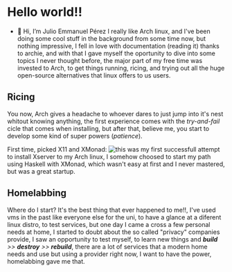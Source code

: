 <!--                                                                  ___     __    __                                      
                                                                     /\_ \   /\ `\ /\ \                                     
      __     ___ ___      ___ ___       __       ___    __  __     __\//\ \  \`\ `\\ \ \___      ___     ___ ___       __   
    /'__`\ /' __` __`\  /' __` __`\   /'__`\   /' _ `\ /\ \/\ \  /'__`\\ \ \ `\`\ `\\ \  _ `\   / __`\ /' __` __`\   /'__`\ 
   /\  __/ /\ \/\ \/\ \ /\ \/\ \/\ \ /\ \L\.\_ /\ \/\ \\ \ \_\ \/\  __/ \_\ \_`\`\ `\\ \ \ \ \ /\ \L\ \/\ \/\ \/\ \ /\  __/ 
   \ \____\\ \_\ \_\ \_\\ \_\ \_\ \_\\ \__/.\_\\ \_\ \_\\ \____/\ \____\/\____\`\`\__\\ \_\ \_\\ \____/\ \_\ \_\ \_\\ \____\
    \/____/ \/_/\/_/\/_/ \/_/\/_/\/_/ \/__/\/_/ \/_/\/_/ \/___/  \/____/\/____/ `\/__/ \/_/\/_/ \/___/  \/_/\/_/\/_/ \/____/
-->                                                                                                                                                                                                                                                                                                                                                                                                                                                                                                                                                                
# Hello world!! 
- 👋 Hi, I’m Julio Emmanuel Pérez
I really like Arch linux, and I've been doing some cool stuff in the background from some time now,
but nothing impressive, I fell in love with documentation (reading it) thanks to archie, and with 
that I gave myself the oportunity to dive into some topics I never thought before, the major part 
of my free time was invested to Arch, to get things running, ricing, and trying out all the huge 
open-source alternatives that linux offers to us users.


## Ricing
You now, Arch gives a headache to whoever dares to just jump into it's nest whitout knowing anything,
the first experience comes with the _try-and-fail_ cicle that comes when installing, but after that, 
believe me, you start to develop some kind of super powers (_patience_).

First time, picked X11 and XMonad:
![this](https://github.com/JulioEPdS/JulioEPdS/tree/main/screenshots/HandsOnArchAndXMonad.png "my first rice") 
was my first successfull attempt to install Xserver to my Arch linux, I somehow choosed to start my
path using Haskell with XMonad, which wasn't easy at first and I never mastered, but was a great startup. 

## Homelabbing
Where do I start? It's the best thing that ever happened to me!!, I've used vms in the past like everyone
else for the uni, to have a glance at a diferent linux distro, to test services, but one day I came a cross 
a few personal needs at home, I started to doubt about the so called "privacy" companies provide, I saw an 
opportunity to test myself, to learn new things and _**build** >> **destroy** >> **rebuild**_, there are a lot of services that a modern home needs and use but using a provider right now, I want to have the power, homelabbing gave me that.


<!---
ForceDSoul3/ForceDSoul3 is a ✨ special ✨ repository because its `README.md` (this file) appears on your GitHub profile.
You can click the Preview link to take a look at your changes.
--->

